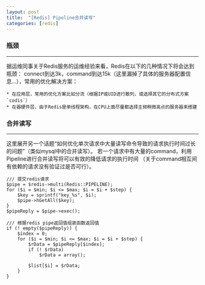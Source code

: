 ```yaml
---
layout: post
title:  "[Redis] Pipeline合并读写"
categories: [redis]
---
```


### 瓶颈
--------------------

据运维同事关于Redis服务的运维经验来看，Redis在以下的几种情况下将会达到瓶颈：
connect到达3k，command到达15k（这里漏掉了具体的服务器配置信息...），常用的优化解决方案：

```
* 在应用层，常用的优化方案比如分流（根据IP或UID进行散列，或选择其它的分布式方案`codis`）
* 在器硬件层，由于Redis是单线程架构，在CPU上面尽量都选择主频稍微高点的服务器来搭建
```


### 合并读写
--------------------

这里展开另一个话题“如何优化单次请求中大量读写命令导致的请求执行时间过长的问题”（类似mysql中的合并读写）。
若一个请求中有大量的command，利用Pipeline进行合并读写将可以有效的降低请求的执行时间
（关于command相互间有依赖的请求没有验证过是否可行）。

```
/// 提交redis请求
$pipe = $redis->multi(Redis::PIPELINE);
for ($i = $min; $i <= $max; $i = $i + $step) {
	$key = sprintf("key_%s", $i);
	$pipe->hGetAll($key);
}
$pipeReply = $pipe->exec();

/// 根据redis pipe返回值组装函数返回值
if (! empty($pipeReply)) {
	$index = 0;
	for ($i = $min; $i <= $max; $i = $i + $step) {
		$rData = $pipeReply[$index];
		if (! $rData)
			$rData = array();

		$list[$i] = $rData;
	}
}
```

